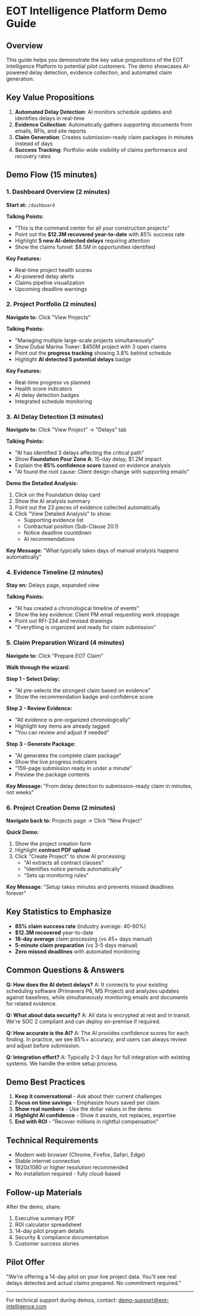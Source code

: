 # EOT Intelligence Platform Demo Guide

## Overview
This guide helps you demonstrate the key value propositions of the EOT Intelligence Platform to potential pilot customers. The demo showcases AI-powered delay detection, evidence collection, and automated claim generation.

## Key Value Propositions

1. **Automated Delay Detection**: AI monitors schedule updates and identifies delays in real-time
2. **Evidence Collection**: Automatically gathers supporting documents from emails, RFIs, and site reports
3. **Claim Generation**: Creates submission-ready claim packages in minutes instead of days
4. **Success Tracking**: Portfolio-wide visibility of claims performance and recovery rates

## Demo Flow (15 minutes)

### 1. Dashboard Overview (2 minutes)
**Start at:** `/dashboard`

**Talking Points:**
- "This is the command center for all your construction projects"
- Point out the **$12.3M recovered year-to-date** with 85% success rate
- Highlight **5 new AI-detected delays** requiring attention
- Show the claims funnel: $8.5M in opportunities identified

**Key Features:**
- Real-time project health scores
- AI-powered delay alerts
- Claims pipeline visualization
- Upcoming deadline warnings

### 2. Project Portfolio (2 minutes)
**Navigate to:** Click "View Projects"

**Talking Points:**
- "Managing multiple large-scale projects simultaneously"
- Show Dubai Marina Tower: $450M project with 3 open claims
- Point out the **progress tracking** showing 3.8% behind schedule
- Highlight **AI detected 5 potential delays** badge

**Key Features:**
- Real-time progress vs planned
- Health score indicators
- AI delay detection badges
- Integrated schedule monitoring

### 3. AI Delay Detection (3 minutes)
**Navigate to:** Click "View Project" → "Delays" tab

**Talking Points:**
- "AI has identified 3 delays affecting the critical path"
- Show **Foundation Pour Zone A**: 15-day delay, $1.2M impact
- Explain the **85% confidence score** based on evidence analysis
- "AI found the root cause: Client design change with supporting emails"

**Demo the Detailed Analysis:**
1. Click on the Foundation delay card
2. Show the AI analysis summary
3. Point out the 23 pieces of evidence collected automatically
4. Click "View Detailed Analysis" to show:
   - Supporting evidence list
   - Contractual position (Sub-Clause 20.1)
   - Notice deadline countdown
   - AI recommendations

**Key Message:** "What typically takes days of manual analysis happens automatically"

### 4. Evidence Timeline (2 minutes)
**Stay on:** Delays page, expanded view

**Talking Points:**
- "AI has created a chronological timeline of events"
- Show the key evidence: Client PM email requesting work stoppage
- Point out RFI-234 and revised drawings
- "Everything is organized and ready for claim submission"

### 5. Claim Preparation Wizard (4 minutes)
**Navigate to:** Click "Prepare EOT Claim"

**Walk through the wizard:**

**Step 1 - Select Delay:**
- "AI pre-selects the strongest claim based on evidence"
- Show the recommendation badge and confidence score

**Step 2 - Review Evidence:**
- "All evidence is pre-organized chronologically"
- Highlight key items are already tagged
- "You can review and adjust if needed"

**Step 3 - Generate Package:**
- "AI generates the complete claim package"
- Show the live progress indicators
- "159-page submission ready in under a minute"
- Preview the package contents

**Key Message:** "From delay detection to submission-ready claim in minutes, not weeks"

### 6. Project Creation Demo (2 minutes)
**Navigate back to:** Projects page → Click "New Project"

**Quick Demo:**
1. Show the project creation form
2. Highlight **contract PDF upload**
3. Click "Create Project" to show AI processing:
   - "AI extracts all contract clauses"
   - "Identifies notice periods automatically"
   - "Sets up monitoring rules"

**Key Message:** "Setup takes minutes and prevents missed deadlines forever"

## Key Statistics to Emphasize

- **85% claim success rate** (industry average: 40-60%)
- **$12.3M recovered** year-to-date
- **18-day average** claim processing (vs 45+ days manual)
- **5-minute claim preparation** (vs 3-5 days manual)
- **Zero missed deadlines** with automated monitoring

## Common Questions & Answers

**Q: How does the AI detect delays?**
A: It connects to your existing scheduling software (Primavera P6, MS Project) and analyzes updates against baselines, while simultaneously monitoring emails and documents for related evidence.

**Q: What about data security?**
A: All data is encrypted at rest and in transit. We're SOC 2 compliant and can deploy on-premise if required.

**Q: How accurate is the AI?**
A: The AI provides confidence scores for each finding. In practice, we see 85%+ accuracy, and users can always review and adjust before submission.

**Q: Integration effort?**
A: Typically 2-3 days for full integration with existing systems. We handle the entire setup process.

## Demo Best Practices

1. **Keep it conversational** - Ask about their current challenges
2. **Focus on time savings** - Emphasize hours saved per claim
3. **Show real numbers** - Use the dollar values in the demo
4. **Highlight AI confidence** - Show it assists, not replaces, expertise
5. **End with ROI** - "Recover millions in rightful compensation"

## Technical Requirements

- Modern web browser (Chrome, Firefox, Safari, Edge)
- Stable internet connection
- 1920x1080 or higher resolution recommended
- No installation required - fully cloud-based

## Follow-up Materials

After the demo, share:
1. Executive summary PDF
2. ROI calculator spreadsheet  
3. 14-day pilot program details
4. Security & compliance documentation
5. Customer success stories

## Pilot Offer

"We're offering a 14-day pilot on your live project data. You'll see real delays detected and actual claims prepared. No commitment required."

---

For technical support during demos, contact: demo-support@eot-intelligence.com